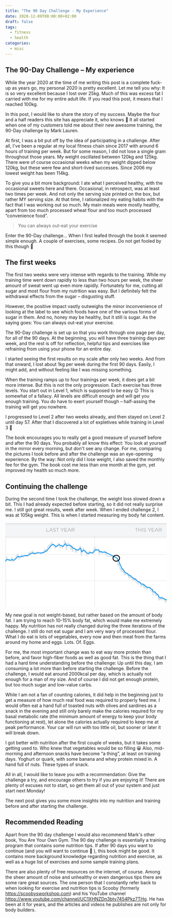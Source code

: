 ```yaml
---
title: "The 90 Day Challenge - My Experience"
date: 2020-12-09T00:00:00+02:00
draft: false
tags:
  - fitness
  - health
categories:
  - misc
---
```


## The 90-Day Challenge – My experience

While the year 2020 at the time of me writing this post is a complete fuck-up as years go, my personal 2020 is pretty excellent. Let me tell you why: It is so very excellent because I lost over 25kg. Much of this was excess fat I carried with me for my entire adult life. If you read this post, it means that I reached 100kg.

In this post, I would like to share the story of my success. Maybe the four and a half readers this site has appreciate it, who knows 🙂 It all started when one of my customers told me about their new awesome training, the 90-Day challenge by Mark Lauren.

At first, I was a bit put off by the idea of participating in a challenge. After all, I've been a regular at my local fitness chain since 2017 with around 6 hours of training per week. But for some reason, I did not lose a single gram throughout those years. My weight oscillated between 120kg and 125kg. There were of course occasional weeks when my weight dipped below 120kg, but these were few and short-lived successes. Since 2006 my lowest weight has been 114kg.

To give you a bit more background: I ate what I perceived healthy, with the occasional sweets here and there. Occasional, in retrospect, was at least two times per week. And not only the serving size printed on the box, but rather MY serving size. At that time, I rationalized my eating habits with the fact that I was working out so much. My main meals were mostly healthy, apart from too much processed wheat flour and too much processed “convenience food”.

> You can always out-eat your exercise

Enter the 90-Day challenge… When I first leafed through the book it seemed simple enough. A couple of exercises, some recipes. Do not get fooled by this though 🙂

## The first weeks

The first two weeks were very intense with regards to the training. While my training time went down rapidly to less than two hours per week, the sheer amount of sweat went up even more rapidly. Fortunately for me, cutting all sugar and most flour from my nutrition was easy. But I definitely felt the withdrawal effects from the sugar – disgusting stuff.

However, the positive impact vastly outweighs the minor inconvenience of looking at the label to see which foods have one of the various forms of sugar in them. And no, honey may be healthy, but it still is sugar. As the saying goes: You can always out-eat your exercise.

The 90-Day challenge is set up so that you work through one page per day, for all of the 90 days. At the beginning, you will have three training days per week, and the rest is off for reflection, helpful tips and exercises like refraining from using your phone for an entire day.

I started seeing the first results on my scale after only two weeks. And from that onward, I lost about 1kg per week during the first 90 days. Easily, I might add, and without feeling like I was missing something.

When the training ramps up to four trainings per week, it does get a bit more intense. But this is not the only progression. Each exercise has three levels. You start out in Level 1, which is supposed to be easy 😉 This is somewhat of a fallacy. All levels are difficult enough and will get you enough training. You do have to exert yourself though – half-assing the training will get you nowhere.

I progressed to Level 2 after two weeks already, and then stayed on Level 2 until day 57. After that I discovered a lot of expletives while training in Level 3 🙂

The book encourages you to really get a good measure of yourself before and after the 90 days. You probably all know this effect: You look at yourself in the mirror every morning, but don't see any change. For me, comparing the pictures I took before and after the challenge was an eye-opening experience. By the way: Not only did I lose weight, I also saved the monthly fee for the gym. The book cost me less than one month at the gym, yet improved my health so much more.

## Continuing the challenge

During the second time I took the challenge, the weight loss slowed down a bit. This I had already expected before starting, so it did not really surprise me. I still got great results, week after week. When I ended challenge 2, I was at 105kg weight. This is when I started measuring my body fat content.

![Weight trend diagram indicating a strong downward trend in April](90dayweight.png)

My new goal is not weight-based, but rather based on the amount of body fat. I am trying to reach 10-15% body fat, which would make me extremely happy. My nutrition has not really changed during the three iterations of the challenge. I still do not eat sugar and I am very wary of processed flour. What I do eat is lots of vegetables, every now and then meat from the farms around my home and eggs. Lots. Of. Eggs.

For me, the most important change was to eat way more protein than before, and favor high-fiber foods as well as good fat. This is the thing that I had a hard time understanding before the challenge: Up until this day, I am consuming a lot more than before starting the challenge. Before the challenge, I would eat around 2000kcal per day, which is actually not enough for a man of my size. And of course I did not get enough protein, but too much sugar and low-value carbs.

While I am not a fan of counting calories, it did help in the beginning just to get a measure of how much real food was required to properly feed me. I would often eat a hand full of toasted nuts with olives and sardines as a snack in the evening and still only barely make the calories required for my basal metabolic rate (the minimum amount of energy to keep your body functioning at rest), let alone the calories actually required to keep me at peak performance. Your car will run with too little oil, but sooner or later it will break down.

I got better with nutrition after the first couple of weeks, but it takes some getting used to. Who knew that vegetables would be so filling 😀 Also, mid-morning and afternoon snacks have become “a thing”, at least on training days. Yoghurt or quark, with some banana and whey protein mixed in. A hand full of nuts. These types of snack.

All in all, I would like to leave you with a recommendation: Give the challenge a try, and encourage others to try if you are enjoying it! There are plenty of excuses not to start, so get them all out of your system and just start next Monday!

The next post gives you some more insights into my nutrition and training before and after starting the challenge.

## Recommended Reading

Apart from the 90 day challenge I would also recommend Mark's other book, You Are Your Own Gym. The 90 day challenge is essentially a training program that contains some nutrition tips. If after 90 days you want to continue (and you will want to continue 🙂 ), this book might be good. It contains more background knowledge regarding nutrition and exercise, as well as a huge list of exercises and some sample training plans.

There are also plenty of free resources on the internet, of course. Among the sheer amount of noise and unhealthy or even dangerous tips there are some rare great sources. The one person that I constantly refer back to when looking for exercise and nutrition tips is Scooby (formerly https://scoobysworkshop.com) and his YouTube channel https://www.youtube.com/channel/UC1XHNZDn3btv7454Pkz7THg. He has been at it for years, and the articles and videos he publishes are not only for body builders.
